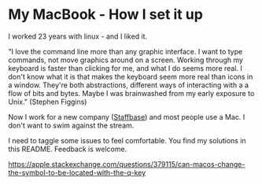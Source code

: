 # My MacBook - How I set it up

I worked 23 years with linux - and I liked it. 

"I love the command line more than any graphic interface. I want to type commands, not move graphics around on a screen. Working through my keyboard is faster than clicking for me, and what I do seems more real. I don't know what it is that makes the keyboard seem more real than icons in a window. They're both abstractions, different ways of interacting with a a flow of bits and bytes. Maybe I was brainwashed from my early exposure to Unix." (Stephen Figgins)

Now I work for a new company ([Staffbase](https://staffbase.com/)) and most people use a Mac. I don't want to swim against the stream. 

I need to taggle some issues to feel comfortable. You find my solutions in this README. Feedback is welcome.

https://apple.stackexchange.com/questions/379115/can-macos-change-the-symbol-to-be-located-with-the-q-key

